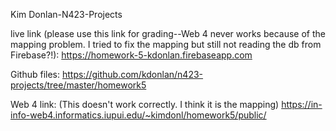 Kim Donlan-N423-Projects

live link (please use this link for grading--Web 4 never works because of the mapping problem. I tried to fix the mapping but still not reading the db from Firebase?!):
https://homework-5-kdonlan.firebaseapp.com

Github files:
https://github.com/kdonlan/n423-projects/tree/master/homework5

Web 4 link: (This doesn't work correctly. I think it is the mapping)
https://in-info-web4.informatics.iupui.edu/~kimdonl/homework5/public/


